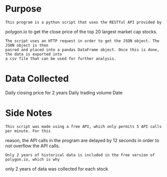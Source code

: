 # Purpose

    This program is a python script that uses the RESTful API provided by
polygon.io to get the close price of the top 20 largest market cap stocks. 
    
    The script uses an HTTP request in order to get the JSON object. The JSON object is then
    pasred and placed into a pandas DataFrame object. Once this is done, the data is exported into
    a csv file that can be used for further analysis.

# Data Collected

Daily closing price for 2 years
Daily trading volume
Date

# Side Notes

    This script was made using a free API, which only permits 5 API calls per minute. For this
reason, the API calls in the program are delayed by 12 seconds in order to not overflow the 
API calls.

    Only 2 years of historical data is included in the free version of polygon.io, which is why
only 2 years of data was collected for each stock